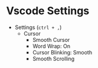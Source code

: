 # Vscode Settings
- Settings (`ctrl + ,`)
  - Cursor
     - Smooth Cursor
     - Word Wrap: On
     - Cursor Blinking: Smooth
     - Smooth Scrolling
